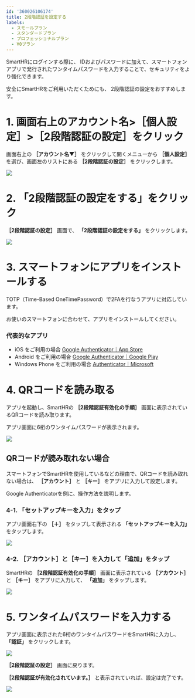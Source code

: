 ```yaml
---
id: '360026106174'
title: 2段階認証を設定する
labels:
  - スモールプラン
  - スタンダードプラン
  - プロフェッショナルプラン
  - ¥0プラン
---
```

SmartHRにログインする際に、 IDおよびパスワードに加えて、スマートフォンアプリで発行されたワンタイムパスワードを入力することで、セキュリティをより強化できます。

安全にSmartHRをご利用いただくためにも、 2段階認証の設定をおすすめします。

# 1\. 画面右上のアカウント名>［個人設定］>［2段階認証の設定］をクリック

画面右上の **［アカウント名▼］** をクリックして開くメニューから **［個人設定］** を選び、画面左のリストにある **［2段階認証の設定］** をクリックします。

![](./2-step-verification_01-2.png)

# 2\. 「2段階認証の設定をする」をクリック

 **［2段階認証の設定］** 画面で、 **「2段階認証の設定をする」** をクリックします。

![](./2-step-verification_02.png)

# 3\. スマートフォンにアプリをインストールする

TOTP（Time-Based OneTimePassword）で2FAを行なうアプリに対応しています。

お使いのスマートフォンに合わせて、アプリをインストールしてください。

### 代表的なアプリ

- iOS をご利用の場合 [Google Authenticator｜App Store](https://itunes.apple.com/jp/app/google-authenticator/id388497605?mt=8)
- Android をご利用の場合 [Google Authenticator｜Google Play](https://play.google.com/store/apps/details?id=com.google.android.apps.authenticator2&hl=ja)
- Windows Phone をご利用の場合 [Authenticator｜Microsoft](https://www.microsoft.com/en-us/store/p/authenticator/9wzdncrfj3rj)

# 4\. QRコードを読み取る

アプリを起動し、SmartHRの **［2段階認証有効化の手順］** 画面に表示されているQRコードを読み取ります。

アプリ画面に6桁のワンタイムパスワードが表示されます。

![](./2-step-verification_03.png)

## QRコードが読み取れない場合

スマートフォンでSmartHRを使用しているなどの理由で、QRコードを読み取れない場合は、 **［アカウント］** と **［キー］** をアプリに入力して設定します。

Google Authenticatorを例に、操作方法を説明します。

### 4-1. 「セットアップキーを入力」をタップ

アプリ画面右下の **［＋］** をタップして表示される **「セットアップキーを入力」** をタップします。

![](./2-step-verification_05-2.png)

### 4-2. ［アカウント］と［キー］を入力して「追加」をタップ

SmartHRの **［2段階認証有効化の手順］** 画面に表示されている **［アカウント］** と **［キー］** をアプリに入力して、 **「追加」** をタップします。

![](./2-step-verification_06-2.png)

# 5\. ワンタイムパスワードを入力する

アプリ画面に表示された6桁のワンタイムパスワードをSmartHRに入力し、 **「認証」** をクリックします。

![](./2-step-verification_04.png)

 **［2段階認証の設定］** 画面に戻ります。

 **［2段階認証が有効化されています。］** と表示されていれば、設定は完了です。

![](./2-step-verification_07.png)
